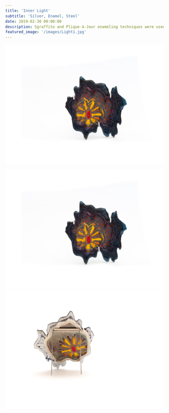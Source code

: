 ```yaml
---
title: 'Inner Light'
subtitle: 'Silver, Enamel, Steel'
date: 2019-02-30 00:00:00
description: Sgraffito and Plique-à-Jour enameling techniques were used to make this broach inspired by Waldorf gnome lore - specifically a story of Puck the Gnome. Holding the broach up to the light reveals the glowing crystal that guided Puck on his journey through the depths of the earth. The broach is to be worn on the heart as a reminder to let your inner light guide you in your journey through life.
featured_image: '/images/Light1.jpg'
---
```

![](/images/Light1.jpg)




<div class="gallery" data-columns="3">
	<img src="/images/Light1.jpg">
	<img src="/images/Light2.jpg">

</div>


